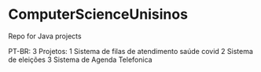 # ComputerScienceUnisinos
Repo for Java projects

  PT-BR:
    3 Projetos:
    1 Sistema de filas de atendimento saúde covid
    2 Sistema de eleições
    3 Sistema de Agenda Telefonica

